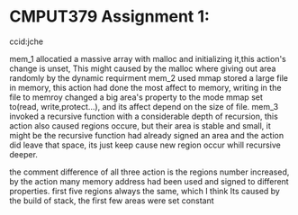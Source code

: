 # CMPUT379 Assignment 1:

ccid:jche

mem_1 allocatied a massive array with malloc and initializing it,this action's change is unset, This might caused by the malloc where giving out area randomly by the dynamic requirment 
mem_2 used mmap stored a large file in memory, this action had done the most affect to memory, writing in the file to memroy changed a big area's property to the mode mmap set to(read, write,protect...), and its affect depend on the size of file.
mem_3 invoked a recursive function with a considerable depth of recursion, this action also caused regions occure, but their area is stable and small, it might be the recursive function had already signed an area and the action did leave that space, its just keep cause new region occur whill recursive deeper.

the comment difference of all three action is the regions number increased, by the action many memory address had been used and signed to different properties. first five regions always the same, which I think Its caused by the build of stack, the first few areas were set constant